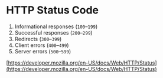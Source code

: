 # HTTP Status Code



1. Informational responses \(`100`–`199`\)
2. Successful responses \(`200`–`299`\)
3. Redirects \(`300`–`399`\)
4. Client errors \(`400`–`499`\)
5. Server errors \(`500`–`599`\)



[https://developer.mozilla.org/en-US/docs/Web/HTTP/Status](https://developer.mozilla.org/en-US/docs/Web/HTTP/Status)


